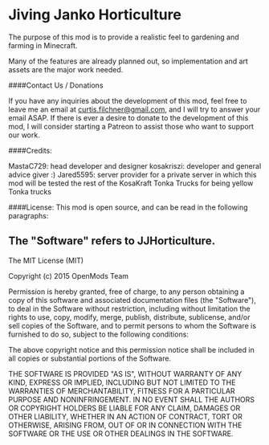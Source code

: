 Jiving Janko Horticulture
=============

The purpose of this mod is to provide a realistic feel to gardening and farming in Minecraft.

Many of the features are already planned out, so implementation and art assets are the major work needed.

####Contact Us / Donations

If you have any inquiries about the development of this mod, feel free to leave me an email at curtis.filchner@gmail.com, and I will try to answer your email ASAP. If there is ever a desire to donate to the development of this mod, I will consider starting a Patreon to assist those who want to support our work.

####Credits:

MastaC729: head developer and designer
kosakriszi: developer and general advice giver :)
Jared5595: server provider for a private server in which this mod will be tested
the rest of the KosaKraft Tonka Trucks for being yellow Tonka trucks

####License:
This mod is open source, and can be read in the following paragraphs:

The "Software" refers to JJHorticulture.
---
The MIT License (MIT)

Copyright (c) 2015 OpenMods Team

Permission is hereby granted, free of charge, to any person obtaining a copy of
this software and associated documentation files (the "Software"), to deal in
the Software without restriction, including without limitation the rights to
use, copy, modify, merge, publish, distribute, sublicense, and/or sell copies of
the Software, and to permit persons to whom the Software is furnished to do so,
subject to the following conditions:

The above copyright notice and this permission notice shall be included in all
copies or substantial portions of the Software.

THE SOFTWARE IS PROVIDED "AS IS", WITHOUT WARRANTY OF ANY KIND, EXPRESS OR
IMPLIED, INCLUDING BUT NOT LIMITED TO THE WARRANTIES OF MERCHANTABILITY, FITNESS
FOR A PARTICULAR PURPOSE AND NONINFRINGEMENT. IN NO EVENT SHALL THE AUTHORS OR
COPYRIGHT HOLDERS BE LIABLE FOR ANY CLAIM, DAMAGES OR OTHER LIABILITY, WHETHER
IN AN ACTION OF CONTRACT, TORT OR OTHERWISE, ARISING FROM, OUT OF OR IN
CONNECTION WITH THE SOFTWARE OR THE USE OR OTHER DEALINGS IN THE SOFTWARE.
